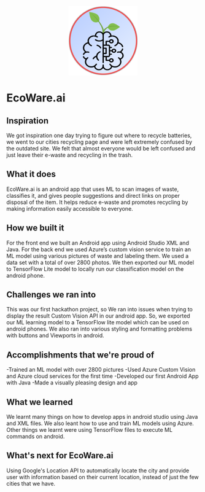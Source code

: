 <p align="center"> 
<img width="180" height="180" src="app/src/main/res/drawable/logo5.png">
</p>

# EcoWare.ai

## Inspiration
We got inspiration one day trying to figure out where to recycle batteries, we went to our cities recycling page and were left extremely confused by the outdated site. We felt that almost everyone would be left confused and just leave their e-waste and recycling in the trash. 

## What it does
EcoWare.ai is an android app that uses ML to scan images of waste, classifies it, and gives people suggestions and direct links on proper disposal of the item. It helps reduce e-waste and promotes recycling by making information easily accessible to everyone. 

## How we built it
For the front end we built an Android app using Android Studio XML and Java. For the back end we used Azure’s custom vision service to train an ML model using various pictures of waste and labeling them. We used a data set with a total of over 2800 photos.  We then exported our ML model to TensorFlow Lite model to locally run our classification model on the android phone. 

## Challenges we ran into
This was our first hackathon project, so We ran into issues when trying to display the result Custom Vision API in our android app. So, we exported our ML learning model to a TensorFlow lite model which can be used on android phones. We also ran into various styling and formatting problems with buttons and Viewports in android. 

## Accomplishments that we're proud of
-Trained an ML model with over 2800 pictures
-Used Azure Custom Vision and Azure cloud services for the first time
-Developed our first Android App with Java
-Made a visually pleasing design and app

## What we learned
We learnt many things on how to develop apps in android studio using Java and XML files. We also leant how to use and train ML models using Azure. Other things we learnt were using TensorFlow files to execute ML commands on android. 

## What's next for EcoWare.ai
Using Google's Location API to automatically locate the city and provide user with information based on their current location, instead of just the few cities that we have.



